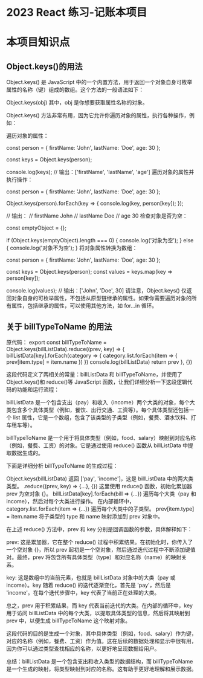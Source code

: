 # 2023 React 练习-记账本项目

# 本项目知识点

## Object.keys()的用法

Object.keys() 是 JavaScript 中的一个内置方法，用于返回一个对象自身可枚举属性的名称（键）组成的数组。这个方法的一般语法如下：

Object.keys(obj)
其中，obj 是你想要获取属性名称的对象。

Object.keys() 方法非常有用，因为它允许你遍历对象的属性，执行各种操作，例如：

遍历对象的属性：

const person = {
firstName: 'John',
lastName: 'Doe',
age: 30
};

const keys = Object.keys(person);

console.log(keys); // 输出：['firstName', 'lastName', 'age']
遍历对象的属性并执行操作：

const person = {
firstName: 'John',
lastName: 'Doe',
age: 30
};

Object.keys(person).forEach(key => {
console.log(key, person[key]);
});

// 输出：
// firstName John
// lastName Doe
// age 30
检查对象是否为空：

const emptyObject = {};

if (Object.keys(emptyObject).length === 0) {
console.log('对象为空');
} else {
console.log('对象不为空');
}
将对象属性转换为数组：

const person = {
firstName: 'John',
lastName: 'Doe',
age: 30
};

const keys = Object.keys(person);
const values = keys.map(key => person[key]);

console.log(values); // 输出：['John', 'Doe', 30]
请注意，Object.keys() 仅返回对象自身的可枚举属性，不包括从原型链继承的属性。如果你需要遍历对象的所有属性，包括继承的属性，可以使用其他方法，如 for...in 循环。

## 关于 billTypeToName 的用法

原代码：
export const billTypeToName = Object.keys(billListData).reduce((prev, key) => {
billListData[key].forEach(category => {
category.list.forEach(item => {
prev[item.type] = item.name
})
})
console.log(billListData)
return prev
}, {})

这段代码定义了两相关的常量：billListData 和 billTypeToName，并使用了 Object.keys()和 reduce()等 JavaScript 函数，让我们详细分析一下这段逻辑代码的功能和运行流程：

billListData 是一个包含支出（pay）和收入（income）两个大类的对象，每个大类包含多个具体类型（例如，餐饮、出行交通、工资等）。每个具体类型还包括一个 list 属性，它是一个数组，包含了该类型的子类型（例如，餐费、酒水饮料、打车租车等）。

billTypeToName 是一个用于将具体类型（例如，food、salary）映射到对应名称（例如，餐费、工资）的对象。它是通过使用 reduce() 函数从 billListData 中提取数据生成的。

下面是详细分析 billTypeToName 的生成过程：

Object.keys(billListData) 返回 ['pay', 'income']，这是 billListData 中的两大类类型。
.reduce((prev, key) => {...}, {}) 这里使用 reduce() 函数，初始化累加器 prev 为空对象 {}。
billListData[key].forEach(bill => {...}) 遍历每个大类（pay 和 income），然后对每个大类进行操作。
在内部循环中，category.list.forEach(item => {...}) 遍历每个大类中的子类型。
prev[item.type] = item.name 将子类型的 type 和 name 映射添加到 prev 对象中。

在上述 reduce() 方法中，prev 和 key 分别是回调函数的参数，具体解释如下：

prev: 这是累加器，它在整个 reduce() 过程中积累结果。在初始化时，你传入了一个空对象 {}，所以 prev 起初是一个空对象，然后通过迭代过程中不断添加键值对。最终，prev 将包含所有具体类型（type）和对应名称（name）的映射关系。

key: 这是数组中的当前元素，也就是 billListData 对象中的大类（pay 或 income）。key 随着 reduce() 的迭代逐渐变化，首先是 'pay'，然后是 'income'。在每个迭代步骤中，key 代表了当前正在处理的大类。

总之，prev 用于积累结果，而 key 代表当前迭代的大类。在内部的循环中，key 用于访问 billListData 中的每个大类，以提取具体类型的信息，然后将其映射到 prev 中，以便生成 billTypeToName 这个映射对象。

这段代码的目的是生成一个对象，其中具体类型（例如，food、salary）作为键，对应的名称（例如，餐费、工资）作为值。这在后续的数据处理和显示中很有用，因为你可以通过类型查找相应的名称，以更好地呈现数据给用户。

总结：billListData 是一个包含支出和收入类型的数据结构，而 billTypeToName 是一个生成的映射，将类型映射到对应的名称。这有助于更好地理解和展示数据。
